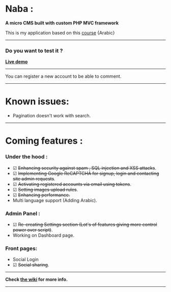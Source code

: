 # Naba :
**A micro CMS built with custom PHP MVC framework**

This is my application based on this [course](https://www.youtube.com/playlist?list=PLGO8ntvxgiZPZBHUGED6ItUujXylNGpMH) {Arabic}

***
### Do you want to test it ?
**[Live demo](http://bit.ly/2v6C5mA)**
***
You can register a new account to be able to comment.
***
# Known issues:
- Pagination doesn't work with search.
***
# Coming features :
### Under the hood :
- ☑ ~~Enhancing security against spam , SQL injection and XSS attacks~~.
- ☑ ~~Implementing Google ReCAPTCHA for signup, login and contacting site admin requests~~.
- ☑ ~~Activating registered accounts via email using tokens~~.
- ☑ ~~Setting images upload rules~~.
- ☑ ~~Enhancing performance.~~
- Multi language support (Adding Arabic).
### Admin Panel :
- ☑ ~~Re-creating Settings section (Lot's of features giving more control power over script)~~.
- Working on Dashboard page.
### Front pages:
- Social Login
- ☑ ~~Social sharing~~.
***
**Check [the wiki](https://github.com/akkk33/AE-AdvBlog/wiki) for more info.**
***